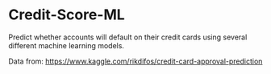 # Credit-Score-ML

Predict whether accounts will default on their credit cards using several different machine learning models.

Data from: https://www.kaggle.com/rikdifos/credit-card-approval-prediction
